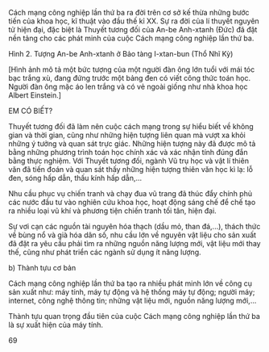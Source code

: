Cách mạng công nghiệp lần thứ ba ra đời trên cơ sở kế thừa những bước tiến của khoa học, kĩ thuật vào đầu thế kỉ XX. Sự ra đời của lí thuyết nguyên tử hiện đại, đặc biệt là Thuyết tương đối của An-be Anh-xtanh (Đức) đã đặt nền tảng cho các phát minh của cuộc Cách mạng công nghiệp lần thứ ba.

Hình 2. Tượng An-be Anh-xtanh ở Bảo tàng I-xtan-bun (Thổ Nhĩ Kỳ)

[Hình ảnh mô tả một bức tượng của một người đàn ông lớn tuổi với mái tóc bạc trắng xù, đang đứng trước một bảng đen có viết công thức toán học. Người đàn ông mặc áo len trắng và có vẻ ngoài giống như nhà khoa học Albert Einstein.]

EM CÓ BIẾT?

Thuyết tương đối đã làm nên cuộc cách mạng trong sự hiểu biết về không gian và thời gian, cũng như những hiện tượng liên quan mà vượt xa khỏi những ý tưởng và quan sát trực giác. Những hiện tượng này đã được mô tả bằng những phương trình toán học chính xác và xác nhận tính đúng đắn bằng thực nghiệm. Với Thuyết tương đối, ngành Vũ trụ học và vật lí thiên văn đã tiến đoán và quan sát thấy những hiện tượng thiên văn học kì lạ: lỗ đen, sóng hấp dẫn, thấu kính hấp dẫn,...

Nhu cầu phục vụ chiến tranh và chạy đua vũ trang đã thúc đẩy chính phủ các nước đầu tư vào nghiên cứu khoa học, hoạt động sáng chế để chế tạo ra nhiều loại vũ khí và phương tiện chiến tranh tối tân, hiện đại.

Sự vơi cạn các nguồn tài nguyên hóa thạch (dầu mỏ, than đá,...), thách thức về bùng nổ và già hóa dân số, nhu cầu lớn về nguyên vật liệu cho sản xuất đã đặt ra yêu cầu phải tìm ra những nguồn năng lượng mới, vật liệu mới thay thế, cũng như phát triển các ngành sử dụng ít năng lượng.

b) Thành tựu cơ bản

Cách mạng công nghiệp lần thứ ba tạo ra nhiều phát minh lớn về công cụ sản xuất như: máy tính, máy tự động và hệ thống máy tự động; người máy; internet, công nghệ thông tin; những vật liệu mới, nguồn năng lượng mới,...

Thành tựu quan trọng đầu tiên của cuộc Cách mạng công nghiệp lần thứ ba là sự xuất hiện của máy tính.

69